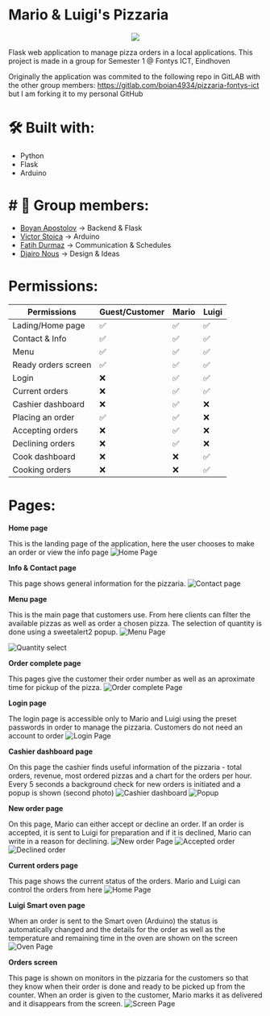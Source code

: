 # Mario & Luigi's Pizzaria

<p align="center">
  <img src="https://i.ibb.co/T4t5FNZ/SCR-20231112-kppi.png">
</p>

Flask web application to manage pizza orders in a local applications. This project is made in a group for Semester 1 @ Fontys ICT, Eindhoven

Originally the application was commited to the following repo in GitLAB with the other group members: https://gitlab.com/boian4934/pizzaria-fontys-ict but I am forking it to my personal GitHub

# 🛠 Built with:

- Python
- Flask
- Arduino


# # 👥 Group members:

- [Boyan Apostolov](https://github.com/Boyan-Apostolov) -> Backend & Flask
- [Victor Stoica](https://gitlab.com/victorcristianstoica17) -> Arduino
- [Fatih Durmaz](https://gitlab.com/sameddurmaz) -> Communication & Schedules
- [Djairo Nous](https://gitlab.com/Dwn-dev) -> Design & Ideas

# Permissions:

| **Permissions**          | Guest/Customer | Mario | Luigi |
| ------------------------ | -------------- | ----- | ----- |
| Lading/Home page| ✅| ✅| ✅|
| Contact & Info| ✅| ✅| ✅|
| Menu| ✅| ✅| ✅|
| Ready orders screen|✅|✅|✅
| Login| ❌|  ✅| ✅|
| Current orders| ❌| ✅|✅|
| Cashier dashboard| ❌|✅|  ❌|
| Placing an order | ✅| ✅| ❌|
| Accepting orders| ❌| ✅|❌ |
| Declining orders| ❌| ✅|❌| 
| Cook dashboard| ❌| ❌| ✅|
| Cooking orders| ❌| ❌| ✅|

# Pages:

**Home page**

This is the landing page of the application, here the user chooses to make an order or view the info page
![Home Page](https://i.ibb.co/wYWx5zF/SCR-20231112-kfpi.png)

**Info & Contact page**

This page shows general information for the pizzaria.
![Contact page](https://i.ibb.co/fSphbw4/SCR-20231112-khmd.png)

**Menu page**

This is the main page that customers use. From here clients can filter the available pizzas as well as order a chosen pizza. The selection of quantity is done using a sweetalert2 popup.
![Menu Page](https://i.ibb.co/vVnWCk2/SCR-20231112-kifz.png)

![Quantity select](https://i.ibb.co/QFXBfkH/SCR-20231112-kiww.png)

**Order complete page**

This pages give the customer their order number as well as an aproximate time for pickup of the pizza.
![Order complete Page](https://i.ibb.co/0fjdnK8/SCR-20231112-kjcq.png)

**Login page**

The login page is accessible only to Mario and Luigi using the preset passwords in order to manage the pizzaria. Customers do not need an account to order
![Login Page](https://i.ibb.co/xg4cDrj/SCR-20231112-kkxv.png)


**Cashier dashboard page**

On this page the cashier finds useful information of the pizzaria - total orders, revenue, most ordered pizzas and a chart for the orders per hour. Every 5 seconds a background check for new orders is initiated and a popup is shown (second photo)
![Cashier dashboard](https://i.ibb.co/SQVfG15/SCR-20231112-kkji.png)
![Popup](https://i.ibb.co/2cJWWjX/SCR-20231112-kjqj.png)

**New order page**

On this page, Mario can either accept or decline an order. If an order is accepted, it is sent to Luigi for preparation and if it is declined, Mario can write in a reason for declining.
![New order Page](https://i.ibb.co/p2h4F7V/SCR-20231112-klzv.png)
![Accepted order](https://i.ibb.co/mSHrR0J/SCR-20231112-kmmt.png)
![Declined order](https://i.ibb.co/NScs8gX/SCR-20231112-kmvt.png)

**Current orders page**

This page shows the current status of the orders. Mario and Luigi can control the orders from here
![Home Page](https://i.ibb.co/0tN0BhW/SCR-20231112-knov.png)

**Luigi Smart oven page**

When an order is sent to the Smart oven (Arduino) the status is automatically changed and the details for the order as well as the temperature and remaining time in the oven are shown on the screen
![Oven Page](https://i.ibb.co/nLKbSc9/SCR-20231112-knnc.png)

**Orders screen**

This page is shown on monitors in the pizzaria for the customers so that they know when their order is done and ready to be picked up from the counter. When an order is given to the customer, Mario marks it as delivered and it disappears from the screen.
![Screen Page](https://i.ibb.co/7NPsGFG/SCR-20231112-kouq.png)

